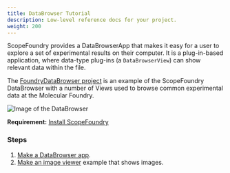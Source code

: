 ```yaml
---
title: DataBrowser Tutorial
description: Low-level reference docs for your project.
weight: 200
---
```


[getting_started_docs]:/docs/1_getting-started/
[FoundryDataBrowser]:(https://github.com/ScopeFoundry/FoundryDataBrowser)

ScopeFoundry provides a DataBrowserApp that makes it easy for a user to explore a set of experimental results on their computer. It is a plug-in-based application, where data-type plug-ins (a `DataBrowserView`) can show relevant data within the file. 

The [FoundryDataBrowser project][FoundryDataBrowser] is an example of the ScopeFoundry DataBrowser with a number of Views used to browse common experimental data at the Molecular Foundry.

![Image of the DataBrowser](databrowse_1.png)

**Requirement:** [Install ScopeFoundry][getting_started_docs]

### Steps

1. [Make a DataBrowser app](1_data-browser-app).
2. [Make an image viewer](2_data-browser-viewer) example that shows images.
